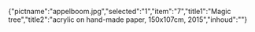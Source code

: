 {"pictname":"appelboom.jpg","selected":"1","item":"7","title1":"Magic tree","title2":"acrylic on hand-made paper, 150x107cm, 2015","inhoud":""}